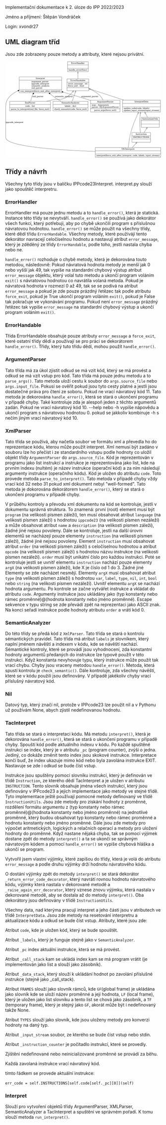 Implementační dokumentace k 2. úloze do IPP 2022/2023

Jméno a příjmení: Štěpán Vondráček

Login: xvondr27

## UML diagram tříd

Jsou zde zobrazeny pouze metody a attributy, které nejsou privátní. 

![diagram tříd](UMLCLASS.png)

## Třídy a návrh

Všechny tyto třídy jsou v balíčku IPPcode23Interpret. interpret.py slouží jako spouštěč interpretru.

### ErrorHandler

ErrorHandler má pouze jednu metodu a to `handle_error()`, která je statická. Instance této třídy se nevytváří. `handle_error()` se používá jako dekorátor všech funkcí, který potřebuji, aby po chybě ukončili program s příslušnou návratovou hodnotou. `handle_error()` se může použít na všechny třídy, které dědí třídu `ErrorHandable`. Všechny metody, které používájí tento dekorátor navracejí celočíselnou hodnotu a nastavují atribut `error_message`, který je zděděný ze třídy `ErrorHandable`, podle toho, jestli nastala chyba nebo ne.

`handle_error()` rozhoduje o chybě metody, která je dekorována touto metodou, následovně: Pokud návratová hodnota metody je menší jak 0 nebo vyšší jak 49, tak vypíše na standardní chybový výstup atribut `error_message` objektu, který volal tuto metodu a ukončí program voláním `exit()` s návratovou hodnotou co navrátila volaná metoda. Pokud je návratová hodnota v rozmezí 0 až 49, tak se se podívá na atribut `error_message` a pokud je zde pouze prázdný řetězec tak podle atributu `force_exit`, pokud je True ukončí program voláním `exit()`, pokud je False tak pokračuje ve vykonávání programu. Pokud není `error_message` prázdný řetězec tak vypíše `error_message` na standardní chybový výstup a ukončí program voláním `exit()`.

### ErrorHandable

Třída ErrorHandable obsahuje pouze atributy `error_message` a `force_exit`, které ostatní třídy dědí a používají se pro práci se dekorátorem `handle_error()`. Třídy, který tuto třídu dědí, mohou použít `handle_error()`.

### ArgumentParser

Tato třída má za úkol zjistit odkud se má vzít kód, který se má provést a odkud se má vzít vstup pro kód. Tato třída má pouze jednu metodu a to `parse_args()`. Tato metoda uloží cestu k soubor do `args.source_file` nebo `args.input_file`. Pokusí se ověřit pokud jsou tyto cesty platné a jestli jsou dostatečné práva pro čtení ze soboru. Pokud ne vrací návratový kód 11. Tato metoda je dekorována `handle_error()`, která se stará o ukončení programu v případě chyby. Také kontroluje zda je alespoň jeden z těchto argumentů zadán. Pokud ne vrací návratový kód 10. --help nebo -h vypíše nápovědu a ukončí program s návratovou hodnotou 0. pokud se jakkoliv kombinuje -h s nečím jiným vrací návratový kód 10. 

### XmlParser

Tato třída se používá, aby načetla soubor ve formátu xml a převedla ho do reprezentace kódu, kterou může použít interpret. Xml nemusí být zadáno v souboru lze ho přečíst i ze standardního vstupu podle hodnoty co uložil objekt třídy `ArgumentParser` do `args.source_file`. Kód je reprezentován v programu jako list instrukcí a instrukce je reprezentována jako list, kde na prvním indexu (nultém) je název instrukce (operační kód) a za ním následují argumenty instrukce (operačního kódu). Kód je uložen do atributu `code`. Toto provede metoda `parse_to_interpret()`. Tato metoda v případě chyby vždy vrací kód 32 nebo 31 pokud xml dokument nebyl "well-formed". Tato metoda je dokorována dekorátorem `handle_error()`, který se stará o ukončení programu v případě chyby.

V průběhu kontroly a převodu xml dokumentu na kód se kontroluje, jestli v dokumentu správná struktura. To znamená: první (root) element musí být `program` (na velikosti písmen záleží), ten musí obsahovat atribut `language` (na velikosti písmen záleží) s hodnotou `ippcode23` (na velikosti písmen nezáleží) a může obsahovat atribut `name` a `description` (na velikosti písmen záleží), žádné jiné nejsou povoleny. Dále se kontroluje, jestli na další úrovni elementů se nacházejí pouze elementy `instruction` (na velikosti písmen záleží), žádné jiné nejsou povoleny. Element `instruction` musí obsahovat atribut `order` (na velikosti písmen záleží) s celočíselnou hodnotou a atribut `opcode` (na velikosti písmen záleží) s hodnotou názvu instrukce (na velikosti písmen nezáleží). `order` musí být unikátní číslo pro každou instrukci.
Poté se kontroluje jestli se uvnitř elementu `instruction` nachází pouze elementy `argX` (na velikosti písmen záleží), kde X je číslo od 1 do 3. Žádné jiné Elementy se zde nacházet nesmějí. Elementy `argX` musí obsahovat atribut `type` (na velikosti písmen záleží) s hodnotou `var`, `label`, `type`, `nil`, `int`, `bool` nebo `string` (na velikosti písmen nezáleží). Uvnitř elementu `argX` se nachází hodnota argumentu. Po kontrole se začne vytvářet instrukce a vkládat do atributu `code`. Argumenty instrukce jsou ukládány jako (typ konstanty nebo rámec proměnné)@(hodnota konstanty nebo jméno proměnné). Escape sekvence v typu string se zde převádí zpět na reprezentaci jako ASCII znak. Na konci seřadí instrukce podle hodnoty atributu `order` a vrátí kód 0.

### SemanticAnalyzer

Do této třídy se předá kód z `XmlParser`. Tato třída se stará o kontrolu sémantických pravidel. Tato třída má atribut `labels` je slovníkem, který naplní jménem návěští a indexem v kódu, kde se návěští nachází. Sémantické kontroly, které se provádí jsou vyhodnocení, zda konstantní hodnoty argumentů předaných do instrukce lze typově použít v této instrukci. Když konstanta nevyhovuje typu, který instrukce může použít tak vrací chybu. Chyby jsou vraceny metodou `handle_error()`. Metoda, která spustí kontrolu je `check_semantic()`. Dále kontroluje, zda všechny návěští, které se v kódu použili jsou definovány. V případě jakékoliv chyby vrací příslušný návratový kód.

### Nil

Datový typ, který značí nil, protože v IPPcode23 lze použít nil a v Pythonu už používám None, abych zjistil nedefinovanou hodnotu.

### TacInterpret

Tato třída se stará o interpretaci kódu. Má metodu `interpret()`, která je dekorována `handle_error()`, která se stará o ukončení programu v případě chyby. Spouští kód podle aktuálního indexu v kódu. Po každé spuštěné instrukci se index, který je v atributu `_pc` (program counter), zvýší o jedna. Jediný, co dokáže změnit tento index jsou skokové instrukce. Interpretace končí buď, že index ukazuje mimo kód nebo byla zavolána instrukce EXIT. Nastavuje se zde i odkud se bude číst vstup.

Instrukce jsou spuštěny pomocí slovníku instrukcí, který je definován ve třídě `Instruction`, ze kterého dědí TacInterpret a je uložen v atributu `INSTRUCTION`. Tento slovník obsahuje jména všech instrukcí, který jsou definovány v IPPcode23 a jejich implementace jako metody ve stejné třídě. Tyto implementace ještě používají pomocné metody definovaný ve třídě `InstructionUtils`. Jsou zde metody pro získání hodnoty z proměnné, rozdělení formátu argumentu z (typ konstanty nebo rámec proměnné)@(hodnota konstanty nebo jméno proměnné) na jednotlivé proměnné, který budou obsahovat typ konstanty nebo rámec proměnné a hodnotu konstanty nebo jméno proměnné. Dále jsou zde metody pro výpočet aritmetických, logických a relačních operací a metody pro uložení hodnoty do proměnné. Když nastane nějaká chyba, tak se pomocí výjimek dostane zpět do metody `interpret()` a ta se ukončí se správným návratovým kódem a pomocí `handle_error()` se vypíše chybová hláška a ukončí se program.

Vytvořil jsem vlastní výjimky, které zapíšou do třídy, která je volá do atributu `error_message` a podle druhu výjimky drží hodnotu návratového kódu.

O dostání výjimky zpět do metody `interpret()` se stará dekorátor `_return_error_code_decorator`, který navrátí rovnou hodnotu návratového kódu, výjimky která nastala v dekorované metodě a `_raise_again_err_decorator`, který vznese znovu výjimku, která nastala v dekorované metodě, aby se dostala až do metody `interpret()`. Oba dekorátory jsou definovány v třídě `InstructionUtils`.

Všechny data, nad kterýma pracují interpret a jeho části jsou v atributech ve třídě `InterpretData`. Jsou zde metody na resetování interpretru a aktualizace kódu a odkud se bude číst vstup. Atributy, které jsou zde: 

Atribut `code`, kde je uložen kód, který se bude spouštět.

Atribut `_labels`, který je funguje stejně jako v `SemanticAnalyzer`.

Atribut `_pc` index aktuální instrukce, která se má provést.

Atribut `_call_stack` kam se ukládá index kam se má program vrátit (je implementován jako list a slouží jako zásobník).

Atribut `_data_stack`, který slouží k ukládání hodnot po zavolání příslušné instrukce (stejně jako _call_stack).

Atribut `FRAMES` slouží jako slovník rámců, kde `GF`(global frame) je ukládána jako slovník kde se uloží název proměnné a její hodnota, `LF` (local frame), který je uložen jako list slovníku a tento list se chová jako zásobník, a `TF` (temporary frame), který je stejný jako `GF`, akorát může být i nedefinovaný takže None. 

Atribut `TYPES` slouží jako slovník, kde jsou uloženy metody pro konverzi hodnoty na daný typ.

Atribut `_input_stream` soubor, ze kterého se bude číst vstup nebo stdin.

Atribut `_instruction_counter` je počítadlo instrukcí, které se provedly.

Zjištění nedefinované nebo neinicializované proměnné se provádí za běhu. 

Každá zavolaná instrukce vrací návratový kód.

tímto řádkem se provede aktuální instrukce:

`err_code = self.INSTRUCTIONS[self.code[self._pc][0]](self)`

### Interpret

Slouží pro vytvoření objektů třídy ArgumentParser, XMLParser, SemanticAnalyzer a TacInterpret a spuštění ve správném pořadí. K tomu slouží metoda `run_interpret()`. 